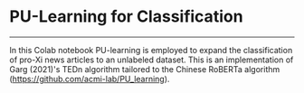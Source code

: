 # PU-Learning for Classification
---

In this Colab notebook PU-learning is employed to expand the classification of pro-Xi news articles to an unlabeled dataset. This is an implementation of Garg (2021)'s TEDn algorithm tailored to the Chinese RoBERTa algorithm (https://github.com/acmi-lab/PU_learning). 
